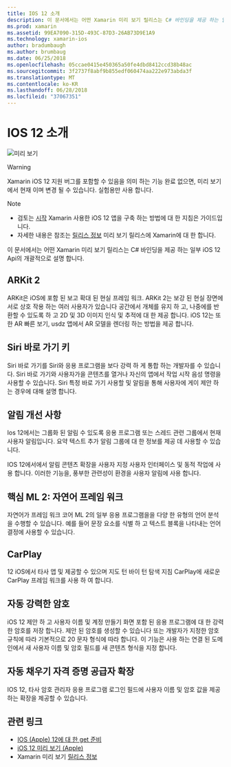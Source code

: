 ```yaml
---
title: IOS 12 소개
description: 이 문서에서는 어떤 Xamarin 미리 보기 릴리스는 C# 바인딩을 제공 하는 일부 iOS 12 Api의 개괄적으로 설명 합니다.
ms.prod: xamarin
ms.assetid: 99EA7090-315D-493C-87D3-26AB73D9E1A9
ms.technology: xamarin-ios
author: bradumbaugh
ms.author: brumbaug
ms.date: 06/25/2018
ms.openlocfilehash: 05ccae0415e450365a50fe4dbd8412ccd38b48ac
ms.sourcegitcommit: 3f2737f8abf9b855edf060474aa222e973abda3f
ms.translationtype: MT
ms.contentlocale: ko-KR
ms.lasthandoff: 06/28/2018
ms.locfileid: "37067351"
---
```

# <a name="introduction-to-ios-12"></a>IOS 12 소개

![미리 보기](~/media/shared/preview.png)

> [!WARNING]
> Xamarin iOS 12 지원 버그를 포함할 수 있음을 의미 하는 기능 완료 없으면, 미리 보기에서 현재 이며 변경 될 수 있습니다. 실험용만 사용 합니다.

> [!NOTE]
> - 검토는 [시작](get-started.md) Xamarin 사용한 iOS 12 앱을 구축 하는 방법에 대 한 지침은 가이드입니다.
> - 자세한 내용은 참조는 [릴리스 정보](https://releases.xamarin.com/preview-release-xcode-10-beta/) 미리 보기 릴리스에 Xamarin에 대 한 합니다.

이 문서에서는 어떤 Xamarin 미리 보기 릴리스는 C# 바인딩을 제공 하는 일부 iOS 12 Api의 개괄적으로 설명 합니다.

## <a name="arkit-2"></a>ARKit 2

ARKit은 iOS에 포함 된 보고 확대 된 현실 프레임 워크. ARKit 2는 보강 된 현실 장면에 서로 상호 작용 하는 여러 사용자가 있습니다 공간에서 개체를 유지 하 고, 나중에를 반환할 수 있도록 하 고 2D 및 3D 이미지 인식 및 추적에 대 한 제공 합니다. iOS 12는 또한 AR 빠른 보기, usdz 앱에서 AR 모델을 렌더링 하는 방법을 제공 합니다.

## <a name="siri-shortcuts"></a>Siri 바로 가기 키

Siri 바로 가기를 Siri와 응용 프로그램을 보다 강력 하 게 통합 하는 개발자를 수 있습니다. Siri 바로 가기와 사용자가을 콘텐츠를 열거나 자신의 앱에서 작업 시작 음성 명령을 사용할 수 있습니다. Siri 특정 바로 가기 사용할 및 알림을 통해 사용자에 게이 제안 하는 경우에 대해 설명 합니다.

## <a name="notification-improvements"></a>알림 개선 사항

Ios 12에서는 그룹화 된 알림 수 있도록 응용 프로그램 또는 스레드 관련 그룹에서 현재 사용자 알림입니다. 요약 텍스트 추가 알림 그룹에 대 한 정보를 제공 데 사용할 수 있습니다.

IOS 12에서에서 알림 콘텐츠 확장을 사용자 지정 사용자 인터페이스 및 동적 작업에 사용 합니다. 이러한 기능을, 풍부한 관련성이 환경을 사용자 알림에 사용 합니다.

## <a name="core-ml-2-natural-language-framework"></a>핵심 ML 2: 자연어 프레임 워크

자연어가 프레임 워크 코어 ML 2의 일부 응용 프로그램을을 다양 한 유형의 언어 분석을 수행할 수 있습니다. 예를 들어 문장 요소를 식별 하 고 텍스트 블록을 나타내는 언어 결정에 사용할 수 있습니다.

## <a name="carplay"></a>CarPlay

12 iOS에서 타사 앱 및 제공할 수 있으며 지도 턴 바이 턴 탐색 지침 CarPlay에 새로운 CarPlay 프레임 워크를 사용 하 여 합니다.

## <a name="automatic-strong-passwords"></a>자동 강력한 암호

iOS 12 제안 하 고 사용자 이름 및 계정 만들기 화면 포함 된 응용 프로그램에 대 한 강력한 암호를 저장 합니다. 제안 된 암호를 생성할 수 있습니다 또는 개발자가 지정한 암호 규칙에 따라 기본적으로 20 문자 형식에 따라 합니다. 이 기능은 사용 하는 연결 된 도메인에서 새 사용자 이름 및 암호 필드를 새 콘텐츠 형식을 지정 합니다.

## <a name="autofill-credential-provider-extensions"></a>자동 채우기 자격 증명 공급자 확장

IOS 12, 타사 암호 관리자 응용 프로그램 로그인 필드에 사용자 이름 및 암호 값을 제공 하는 확장을 제공할 수 있습니다.

## <a name="related-links"></a>관련 링크

- [IOS (Apple) 12에 대 한 get 준비](https://developer.apple.com/ios/)
- [iOS 12 미리 보기 (Apple)](https://www.apple.com/ios/ios-12-preview/)
- Xamarin 미리 보기 [릴리스 정보](https://releases.xamarin.com/preview-release-xcode-10-beta/)
